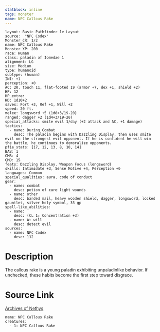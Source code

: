 ```yaml
---
statblock: inline
tags: monster
name: NPC Callous Rake
---
```

```statblock
layout: Basic Pathfinder 1e Layout
source:  "NPC Codex"
Monster_CR: 1/2
name: NPC Callous Rake
Monster_XP: 200
race: Human
class: paladin of Iomedae 1
alignment: LG
size: Medium
type: humanoid
subtype: (human)
INI: +1
perception: +0
AC: 20, touch 11, flat-footed 19 (armor +7, dex +1, shield +2)
HP: 12
HP_extra: 
HD: 1d10+2
saves: Fort +3, Ref +1, Will +2
speed: 20 ft.
melee: longsword +5 (1d8+3/19-20)
ranged: dagger +2 (1d4+3/19-20)
special_attacks: smite evil 1/day (+2 attack and AC, +1 damage)
tactics:
  - name: During Combat
    desc: The paladin begins with Dazzling Display, then uses smite evil on the strongest evil opponent. If he is confident he will win the battle, he continues to demoralize opponents.
pf1e_stats: [17, 12, 13, 8, 10, 14]
BAB: 1
CMB: 4
CMD: 15
feats: Dazzling Display, Weapon Focus (longsword)
skills: Intimidate +3, Sense Motive +4, Perception +0
languages: Common
special_qualities: aura, code of conduct
gear:
  - name: combat
    desc: potion of cure light wounds
  - name: other
    desc: banded mail, heavy wooden shield, dagger, longsword, locked gauntlet, silver holy symbol, 33 gp
spell-like_abilities:
  - name:
    desc: (CL 1; Concentration +3)
  - name: At will
    desc: detect evil
sources:
  - name: NPC Codex
    desc: 112
```
# Description
The callous rake is a young paladin exhibiting unpaladinlike behavior. If unchecked, these habits become the first step toward disgrace.
# Source Link
[Archives of Nethys](https://aonprd.com/NPCDisplay.aspx?ItemName=Callous%20Rake)
```encounter-table
name: NPC Callous Rake
creatures:
  - 1: NPC Callous Rake
```
